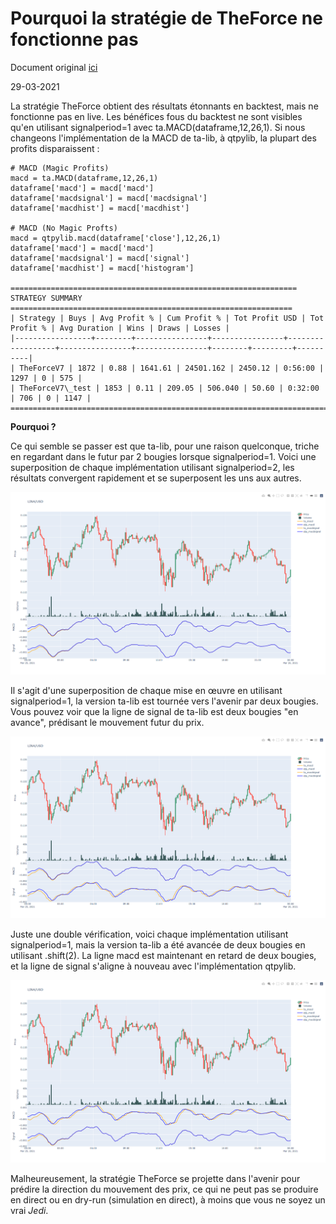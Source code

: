 # **Pourquoi la stratégie de TheForce ne fonctionne pas**
Document original [ici](https://brookmiles.github.io/freqtrade-stuff/2021/03/29/why-theforce-doesnt-work/)

29-03-2021

La stratégie TheForce obtient des résultats étonnants en backtest, mais ne fonctionne pas en live.
Les bénéfices fous du backtest ne sont visibles qu'en utilisant signalperiod=1 avec ta.MACD(dataframe,12,26,1).
Si nous changeons l'implémentation de la MACD de ta-lib, à qtpylib, la plupart des profits disparaissent :

```
# MACD (Magic Profits)
macd = ta.MACD(dataframe,12,26,1)
dataframe['macd'] = macd['macd']
dataframe['macdsignal'] = macd['macdsignal']
dataframe['macdhist'] = macd['macdhist']

# MACD (No Magic Profts)
macd = qtpylib.macd(dataframe['close'],12,26,1)
dataframe['macd'] = macd['macd']
dataframe['macdsignal'] = macd['signal']
dataframe['macdhist'] = macd['histogram']

================================================================ STRATEGY SUMMARY ===============================================================
| Strategy | Buys | Avg Profit % | Cum Profit % | Tot Profit USD | Tot Profit % | Avg Duration | Wins | Draws | Losses |
|-----------------+--------+----------------+----------------+------------------+----------------+----------------+--------+---------+----------|
| TheForceV7 | 1872 | 0.88 | 1641.61 | 24501.162 | 2450.12 | 0:56:00 | 1297 | 0 | 575 |
| TheForceV7\_test | 1853 | 0.11 | 209.05 | 506.040 | 50.60 | 0:32:00 | 706 | 0 | 1147 |
=================================================================================================================================================

```

**Pourquoi ?**

Ce qui semble se passer est que ta-lib, pour une raison quelconque, triche en regardant dans le futur par 2 bougies lorsque signalperiod=1.
Voici une superposition de chaque implémentation utilisant signalperiod=2, les résultats convergent rapidement et se superposent les uns aux autres.

![](TheForce1.png)

Il s'agit d'une superposition de chaque mise en œuvre en utilisant signalperiod=1, la version ta-lib est tournée vers l'avenir par deux bougies. Vous pouvez voir que la ligne de signal de ta-lib est deux bougies "en avance", prédisant le mouvement futur du prix.

![](TheForce2.png)

Juste une double vérification, voici chaque implémentation utilisant signalperiod=1, mais la version ta-lib a été avancée de deux bougies en utilisant .shift(2). La ligne macd est maintenant en retard de deux bougies, et la ligne de signal s'aligne à nouveau avec l'implémentation qtpylib.

![](TheForce3.png)

Malheureusement, la stratégie TheForce se projette dans l'avenir pour prédire la direction du mouvement des prix, ce qui ne peut pas se produire en direct ou en dry-run (simulation en direct), à moins que vous ne soyez un vrai _Jedi_.